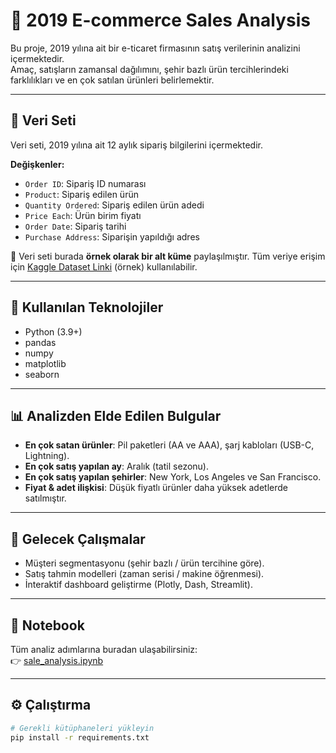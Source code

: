 # 🛒 2019 E-commerce Sales Analysis

Bu proje, 2019 yılına ait bir e-ticaret firmasının satış verilerinin analizini içermektedir.  
Amaç, satışların zamansal dağılımını, şehir bazlı ürün tercihlerindeki farklılıkları ve en çok satılan ürünleri belirlemektir.  

---

## 📂 Veri Seti
Veri seti, 2019 yılına ait 12 aylık sipariş bilgilerini içermektedir.  

**Değişkenler:**
- `Order ID`: Sipariş ID numarası  
- `Product`: Sipariş edilen ürün  
- `Quantity Ordered`: Sipariş edilen ürün adedi  
- `Price Each`: Ürün birim fiyatı  
- `Order Date`: Sipariş tarihi  
- `Purchase Address`: Siparişin yapıldığı adres  

📌 Veri seti burada **örnek olarak bir alt küme** paylaşılmıştır. Tüm veriye erişim için [Kaggle Dataset Linki](https://www.kaggle.com/datasets/knightbearr/sales-product-data) (örnek) kullanılabilir.  

---

## 🔧 Kullanılan Teknolojiler
- Python (3.9+)  
- pandas  
- numpy  
- matplotlib  
- seaborn  

---

## 📊 Analizden Elde Edilen Bulgular
- **En çok satan ürünler**: Pil paketleri (AA ve AAA), şarj kabloları (USB-C, Lightning).  
- **En çok satış yapılan ay**: Aralık (tatil sezonu).  
- **En çok satış yapılan şehirler**: New York, Los Angeles ve San Francisco.  
- **Fiyat & adet ilişkisi**: Düşük fiyatlı ürünler daha yüksek adetlerde satılmıştır.  

---

## 🚀 Gelecek Çalışmalar
- Müşteri segmentasyonu (şehir bazlı / ürün tercihine göre).  
- Satış tahmin modelleri (zaman serisi / makine öğrenmesi).  
- İnteraktif dashboard geliştirme (Plotly, Dash, Streamlit).  

---

## 📌 Notebook
Tüm analiz adımlarına buradan ulaşabilirsiniz:  
👉 [sale_analysis.ipynb](notebooks/sale_analysis.ipynb)  

---

## ⚙️ Çalıştırma
```bash
# Gerekli kütüphaneleri yükleyin
pip install -r requirements.txt
